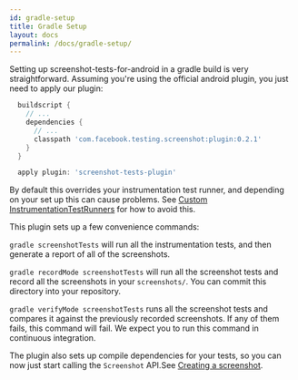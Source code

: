 ```yaml
---
id: gradle-setup
title: Gradle Setup
layout: docs
permalink: /docs/gradle-setup/
---
```


Setting up screenshot-tests-for-android in a gradle build is very straightforward. Assuming you're using the official android plugin, you just need to apply our plugin:

```groovy
  buildscript {
    // ...
    dependencies {
      // ...
      classpath 'com.facebook.testing.screenshot:plugin:0.2.1'
    }
  }

  apply plugin: 'screenshot-tests-plugin'
```

By default this overrides your instrumentation test runner, and depending on your set up this can cause problems. See [Custom InstrumentationTestRunners](docs/custom-instrumentation-test-runners/) for how to avoid this.

This plugin sets up a few convenience commands:

`gradle screenshotTests` will run all the instrumentation tests, and then generate a report of all of the screenshots.

`gradle recordMode screenshotTests` will run all the screenshot tests and record all the screenshots in your `screenshots/`. You can commit this directory into your repository.

`gradle verifyMode screenshotTests` runs all the screenshot tests and compares it against the previously recorded screenshots. If any of them fails, this command will fail. We expect you to run this command in continuous integration.

The plugin also sets up compile dependencies for your tests, so you can now just start calling the `Screenshot` API.See [Creating a screenshot](docs/creating-a-screenshot/).
